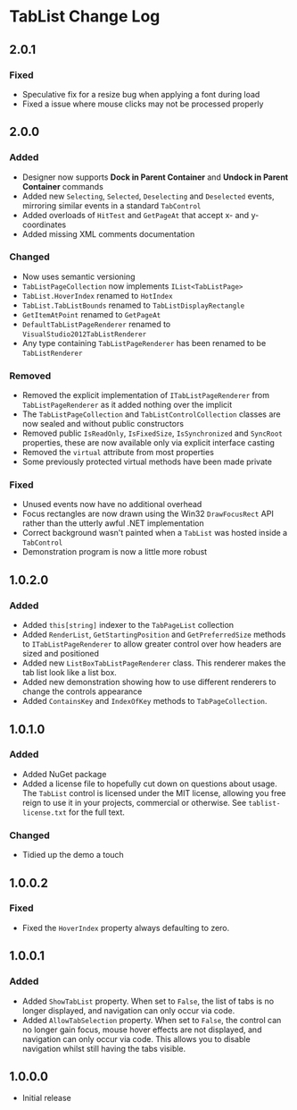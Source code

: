 # TabList Change Log

## 2.0.1

### Fixed

* Speculative fix for a resize bug when applying a font during load
* Fixed a issue where mouse clicks may not be processed properly

## 2.0.0

### Added

* Designer now supports **Dock in Parent Container** and
  **Undock in Parent Container** commands
* Added new `Selecting`, `Selected`, `Deselecting` and
  `Deselected` events, mirroring similar events in a standard
  `TabControl`
* Added overloads of `HitTest` and `GetPageAt` that accept x-
  and y-coordinates
* Added missing XML comments documentation

### Changed

* Now uses semantic versioning
* `TabListPageCollection` now implements `IList<TabListPage>`
* `TabList.HoverIndex` renamed to `HotIndex`
* `TabList.TabListBounds` renamed to `TabListDisplayRectangle`
* `GetItemAtPoint` renamed to `GetPageAt`
* `DefaultTabListPageRenderer` renamed to
  `VisualStudio2012TabListRenderer`
* Any type containing `TabListPageRenderer` has been renamed to
  be `TabListRenderer`

### Removed

* Removed the explicit implementation of `ITabListPageRenderer`
  from `TabListPageRenderer` as it added nothing over the
  implicit
* The `TabListPageCollection` and `TabListControlCollection`
  classes are now sealed and without public constructors
* Removed public `IsReadOnly`, `IsFixedSize`, `IsSynchronized`
  and `SyncRoot` properties, these are now available only via
  explicit interface casting
* Removed the `virtual` attribute from most properties
* Some previously protected virtual methods have been made
  private

### Fixed

* Unused events now have no additional overhead
* Focus rectangles are now drawn using the Win32 `DrawFocusRect`
  API rather than the utterly awful .NET implementation
* Correct background wasn't painted when a `TabList` was hosted
  inside a `TabControl`
* Demonstration program is now a little more robust

## 1.0.2.0

### Added

* Added `this[string]` indexer to the `TabPageList` collection
* Added `RenderList`, `GetStartingPosition` and
  `GetPreferredSize` methods to `ITabListPageRenderer` to allow
  greater control over how headers are sized and positioned
* Added new `ListBoxTabListPageRenderer` class. This renderer
  makes the tab list look like a list box.
* Added new demonstration showing how to use different renderers
  to change the controls appearance
* Added `ContainsKey` and `IndexOfKey` methods to
  `TabPageCollection`.

## 1.0.1.0

### Added

* Added NuGet package
* Added a license file to hopefully cut down on questions about
  usage. The `TabList` control is licensed under the MIT
  license, allowing you free reign to use it in your projects,
  commercial or otherwise. See `tablist-license.txt` for the
  full text.

### Changed

* Tidied up the demo a touch

## 1.0.0.2

### Fixed

* Fixed the `HoverIndex` property always defaulting to zero.

## 1.0.0.1

### Added

* Added `ShowTabList` property. When set to `False`, the list of
  tabs is no longer displayed, and navigation can only occur via
  code.
* Added `AllowTabSelection` property. When set to `False`, the
  control can no longer gain focus, mouse hover effects are not
  displayed, and navigation can only occur via code. This allows
  you to disable navigation whilst still having the tabs
  visible.

## 1.0.0.0

* Initial release
